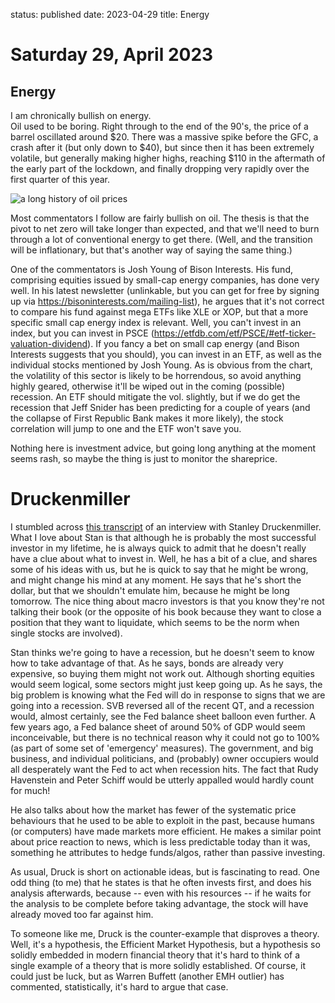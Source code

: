 status: published
date: 2023-04-29
title: Energy 

# Saturday 29, April 2023

## Energy 

I am chronically bullish on energy.  
Oil used to be boring. 
Right through to the end of the 90's, the price of a barrel oscillated around $20.
There was a massive spike before the GFC, a crash after it (but only down to $40), 
but since then it has been extremely volatile, but generally making higher highs, 
reaching $110 in the aftermath of the early part of the lockdown, and finally dropping very rapidly
over the first quarter of this year.

![a long history of oil prices]({attach}cl1_com.svg)

Most commentators I follow are fairly bullish on oil. 
The thesis is that the pivot to net zero will take longer than expected, 
and that we'll need to burn through a lot of conventional energy to
get there.
(Well, and the transition will be inflationary, but that's another way of saying
the same thing.)

One of the commentators is Josh Young of Bison Interests. His fund, comprising equities issued by small-cap
energy companies, has done very well.
In his latest newsletter (unlinkable, but you can get for free by signing up via <https://bisoninterests.com/mailing-list>),
he argues that it's not correct to compare his fund against mega ETFs like XLE or XOP, but that a more specific small cap energy index
is relevant.
Well, you can't invest in an index, but you can invest in PSCE (<https://etfdb.com/etf/PSCE/#etf-ticker-valuation-dividend>).
If you fancy a bet on small cap energy (and Bison Interests suggests that you should), you can invest in an ETF, as well as the
individual stocks mentioned by Josh Young. As is obvious from the chart, the volatility of this sector is likely to be horrendous, 
so avoid anything highly geared, otherwise it'll be wiped out in the coming (possible) recession.
An ETF should mitigate the vol. slightly, but if we do get the recession that Jeff Snider has been predicting for a couple of years
(and the collapse of First Republic Bank makes it more likely), the stock correlation will jump to one and the ETF won't save you.

Nothing here is investment advice, but going long anything at the moment seems rash, so maybe the thing is just to monitor the shareprice.

# Druckenmiller

I stumbled across [this transcript](https://tidalwave.substack.com/p/transcript-druckenmiller-april-2023) of an interview with Stanley Druckenmiller.
What I love about Stan is that although he is probably the most successful investor in my lifetime, 
he is always quick to admit that he doesn't really have a clue about what to invest in.
Well, he has a bit of a clue, and shares some of his ideas with us, but he is quick to say that he might be wrong,
and might change his mind at any moment. He says that he's short the dollar, but that we shouldn't emulate him, 
because he might be long tomorrow. The nice thing about macro investors is that you know they're not talking their book
(or the opposite of his book because they want to close a position that they want to liquidate, which seems to be the norm
when single stocks are involved).

Stan thinks we're going to have a recession, but he doesn't seem to know how to take advantage of that. 
As he says, bonds are already very expensive, so buying them might not work out. 
Although shorting equities would seem logical, some sectors might just keep going up.
As he says, the big problem is knowing what the Fed will do in response to signs that we are going into a recession.
SVB reversed all of the recent QT, and a recession would, almost certainly, see the Fed balance sheet balloon even further.
A few years ago, a Fed balance sheet of around 50% of GDP would seem inconceivable, but there is no technical reason why it 
could not go to 100% (as part of some set of 'emergency' measures). The government, and big business, and individual politicians, 
and (probably) owner occupiers would all desperately want the Fed to act when recession hits. The fact that Rudy Havenstein and 
Peter Schiff would be utterly appalled would hardly count for much!

He also talks about how the market has fewer of the systematic price behaviours that he used to be able to exploit in the past,
because humans (or computers) have made markets more efficient. 
He makes a similar point about price reaction to news, which is less predictable today than it was, something
he attributes to hedge funds/algos, rather than passive investing.


As usual, Druck is short on actionable ideas, but is fascinating to read.
One odd thing (to me) that he states is that he often invests first, and does his analysis afterwards, 
because -- even with his resources -- if he waits for the analysis to be complete before taking advantage,
the stock will have already moved too far against him.

To someone like me, Druck is the counter-example that disproves a theory.
Well, it's a hypothesis, the Efficient Market Hypothesis, but a hypothesis so solidly embedded in modern financial theory
that it's hard to think of a single example of a theory that is more solidly established.
Of course, it could just be luck, but as Warren Buffett (another EMH outlier) has commented, 
statistically, it's hard to argue that case.






